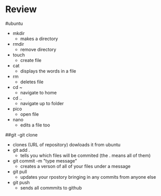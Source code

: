# Review

#ubuntu
- mkdir
  - makes a directory 
- rmdir 
  - remove directory
- touch
  - create file
- cat
  - displays the words in a file
- rm
  - deletes file
- cd ~
  - navigate to home
- cd ..
  - navigate up to folder
- pico
  - open file
- nano
  - edits a file too

##git
-git clone
  - clones (URL of repository) dowloads it from ubuntu
- git add .
  - tells you which files will be commited (the . means all of them)
- git commit -m "type message"
  - creates a verson of all of your files under a message
- git pull
  - updates your rpostory bringing in any commits from anyone else
- git push
  - sends all commmits to github


